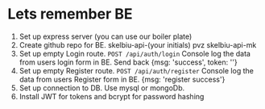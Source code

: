 # Lets remember BE

1. Set up express server (you can use our boiler plate)
2. Create github repo for BE. skelbiu-api-(your initials) pvz skelbiu-api-mk
3. Set up empty Login route. `POST /api/auth/login` Console log the data from users login form in BE. Send back {msg: 'success', token: ''}
4. Set up empty Register route. `POST /api/auth/register` Console log the data from users Register form in BE. {msg: 'register success'}
5. Set up connection to DB. Use mysql or mongoDb.
6. Install JWT for tokens and bcrypt for password hashing
